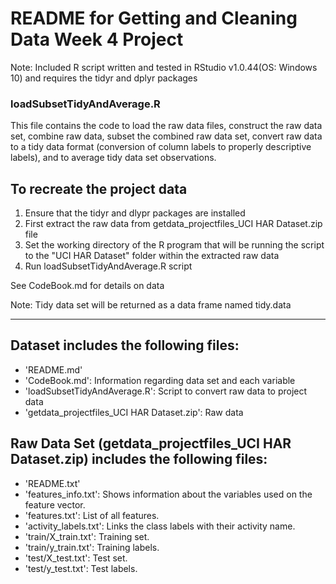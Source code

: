 # README for Getting and Cleaning Data Week 4 Project 

Note: Included R script written and tested in RStudio v1.0.44(OS: Windows 10) and requires the tidyr and dplyr packages

### loadSubsetTidyAndAverage.R

This file contains the code to load the raw data files, construct the raw data set, combine raw data, subset the combined raw data set, convert raw data to a tidy data format (conversion of column labels to properly descriptive labels), and to average tidy data set observations.

## To recreate the project data

1. Ensure that the tidyr and dlypr packages are installed
1. First extract the raw data from getdata_projectfiles_UCI HAR Dataset.zip file
1. Set the working directory of the R program that will be running the script to the "UCI HAR Dataset" folder within the extracted raw data
1. Run loadSubsetTidyAndAverage.R script

See CodeBook.md for details on data

Note: Tidy data set will be returned as a data frame named tidy.data

-----------------------------------------------------------

## Dataset includes the following files:

- 'README.md'
- 'CodeBook.md': Information regarding data set and each variable
- 'loadSubsetTidyAndAverage.R': Script to convert raw data to project data
- 'getdata_projectfiles_UCI HAR Dataset.zip': Raw data

## Raw Data Set (getdata_projectfiles_UCI HAR Dataset.zip) includes the following files:

- 'README.txt'
- 'features_info.txt': Shows information about the variables used on the feature vector.
- 'features.txt': List of all features.
- 'activity_labels.txt': Links the class labels with their activity name.
- 'train/X_train.txt': Training set.
- 'train/y_train.txt': Training labels.
- 'test/X_test.txt': Test set.
- 'test/y_test.txt': Test labels.